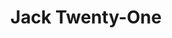 ---
title: Jack Twenty-One
developers: [{name: "Nick Melkadze", school: "CUNY Hunter 2024"}]
image: "https://res.cloudinary.com/dbopxlpuy/image/upload/c_scale,f_auto,q_auto,w_800/v1613337501/Jack21/Screenshot_2021-02-14_Jack_Twenty-One_pncx2g.png"
altText: "Black Jack Being Played"
techStack: ["JavaScript", "SCSS"]
github: "https://github.com/melkadze/jack-twentyone"
siteLink: "https://melkadze.com/jack-twentyone/dist/index.html"
description: "Jack Twenty-One uses Vanilla JS, CSS and HTML to create a single player black-jack game. Thias was developed for the AP CSP create task. Nick graduated from SITHS in 2020 and is currently attending CUNY Hunter for Computer Science. Room C-56 at SITHS features the Nick Melkadze Memorial Dining Hall. "
project: JackTwentyOne
year: 2020

---